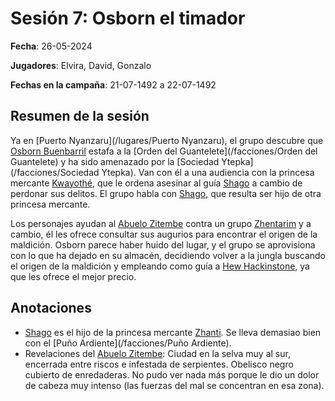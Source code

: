 # Sesión 7: Osborn el timador

**Fecha**: 26-05-2024

**Jugadores**: Elvira, David, Gonzalo

**Fechas en la campaña**: 21-07-1492 a 22-07-1492

## Resumen de la sesión

Ya en [Puerto Nyanzaru](/lugares/Puerto Nyanzaru), el grupo descubre que [Osborn Buenbarril](/npcs/Osborn) estafa a la [Orden del Guantelete](/facciones/Orden del Guantelete) y ha sido amenazado por la [Sociedad Ytepka](/facciones/Sociedad Ytepka). Van con él a una audiencia con la princesa mercante [Kwayothé](npcs/Kwayothé), que le ordena asesinar al guía [Shago](npcs/Shago) a cambio de perdonar sus delitos. El grupo habla con [Shago](npcs/Shago), que resulta ser hijo de otra princesa mercante. 

Los personajes ayudan al [Abuelo Zitembe](npcs/Zitembe) contra un grupo [Zhentarim](/facciones/Zhentarim) y a cambio, él les ofrece consultar sus augurios para encontrar el origen de la maldición. Osborn parece haber huido del lugar, y el grupo se aprovisiona con lo que ha dejado en su almacén, decidiendo volver a la jungla buscando el origen de la maldición y empleando como guía a [Hew Hackinstone](npcs/Hew), ya que les ofrece el mejor precio.

## Anotaciones

* [Shago](npcs/Shago) es el hijo de la princesa mercante [Zhanti](/npcs/Zhanti). Se lleva demasiao bien con el [Puño Ardiente](/facciones/Puño Ardiente).
* Revelaciones del [Abuelo Zitembe](npcs/Zitembe): Ciudad en la selva muy al sur, encerrada entre riscos e infestada de serpientes. Obelisco negro cubierto de enredaderas. No pudo ver nada más porque le dio un dolor de cabeza muy intenso (las fuerzas del mal se concentran en esa zona).